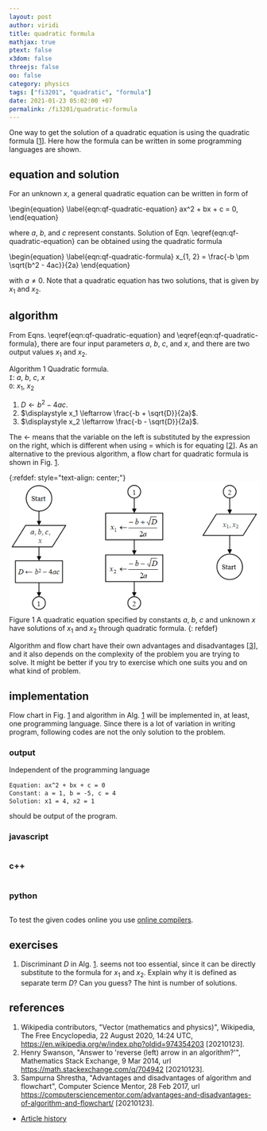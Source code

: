 ```yaml
---
layout: post
author: viridi
title: quadratic formula
mathjax: true
ptext: false
x3dom: false
threejs: false
oo: false
category: physics
tags: ["fi3201", "quadratic", "formula"]
date: 2021-01-23 05:02:00 +07
permalink: /fi3201/quadratic-formula
---
```

One way to get the solution of a quadratic equation is using the quadratic formula [[1](#ref1)]. Here how the formula can be written in some programming languages are shown.


## equation and solution
For an unknown $x$, a general quadratic equation can be written in form of

\begin{equation}
\label{eqn:qf-quadratic-equation}
ax^2 + bx + c = 0,
\end{equation}

where $a$, $b$, and $c$ represent constants. Solution of Eqn. \eqref{eqn:qf-quadratic-equation} can be obtained using the quadratic formula

\begin{equation}
\label{eqn:qf-quadratic-formula}
x_{1, 2} = \frac{-b \pm \sqrt{b^2 - 4ac}}{2a}
\end{equation}

with $a \ne 0$. Note that a quadratic equation has two solutions, that is given by $x_1$ and $x_2$.


## algorithm
From Eqns. \eqref{eqn:qf-quadratic-equation} and \eqref{eqn:qf-quadratic-formula}, there are four input parameters $a$, $b$, $c$, and $x$, and there are two output values $x_1$ and $x_2$.

Algorithm <a name="alg:qf-quadratic-formula-algorithm">1</a> Quadratic formula. \
`I`: $a$, $b$, $c$, $x$ \
`O`: $x_1$, $x_2$
1. $D \leftarrow b^2 - 4ac$.
2. $\displaystyle x_1 \leftarrow \frac{-b + \sqrt{D}}{2a}$.
3. $\displaystyle x_2 \leftarrow \frac{-b - \sqrt{D}}{2a}$.

The $\leftarrow$ means that the variable on the left is substituted by the expression on the right, which is different when using $=$ which is for equating  [[2](#ref2)]. As an alternative to the previous algorithm, a flow chart for quadratic formula is shown in Fig. <a href="#fig:qf-quadratic-formula-flow-chart">1</a>.

{:refdef: style="text-align: center;"}
![..](/assets/img/math/quadratic-formula-flow-chart.png)
<br />
Figure <a name="fig:qf-quadratic-formula-flow-chart">1</a> A quadratic equation specified by constants $a$, $b$, $c$ and unknown $x$ have solutions of $x_1$ and $x_2$ through quadratic formula.
{: refdef}

Algorithm and flow chart have their own advantages and disadvantages [[3](#ref3)], and it also depends on the complexity of the problem you are trying to solve. It might be better if you try to exercise which one suits you and on what kind of problem.


## implementation
Flow chart in Fig. <a href="#fig:qf-quadratic-formula-flow-chart">1</a> and algorithm in Alg. <a href="#alg:qf-quadratic-formula-algorithm">1</a> will be implemented in, at least, one programming language. Since there is a lot of variation in writing program, following codes are not the only solution to the problem.

### output
Independent of the programming language
```batch
Equation: ax^2 + bx + c = 0
Constant: a = 1, b = -5, c = 4
Solution: x1 = 4, x2 = 1
```
should be output of the program.

### javascript
```javascript
```

### c++
```c++
```

### python
```python
```

To test the given codes online you use [online compilers](online-compiler).


## exercises
1. Discriminant $D$ in Alg. <a href="#alg:qf-quadratic-formula-algorithm">1</a>. seems not too essential, since it can be directly substitute to the formula for $x_1$ and $x_2$. Explain why it is defined as separate term $D$? Can you guess? The hint is number of solutions.


## references
1. <a name="ref1"></a>Wikipedia contributors, "Vector (mathematics and physics)", Wikipedia, The Free Encyclopedia, 22 August 2020, 14:24 UTC, <https://en.wikipedia.org/w/index.php?oldid=974354203> [20210123].
2. <a name="ref2"></a>Henry Swanson, "Answer to 'reverse (left) arrow in an algorithm?'", Mathematics Stack Exchange, 9 Mar 2014, url <https://math.stackexchange.com/q/704942> [20210123].
3. <a name="ref3"></a>Sampurna Shrestha, "Advantages and disadvantages of algorithm and flowchart", Computer Science Mentor, 28 Feb 2017, url <https://computersciencementor.com/advantages-and-disadvantages-of-algorithm-and-flowchart/> [20210123].

+ [Article history](https://github.com/butiran/butiran.github.io/commits/master/_posts/fi3201/2021-01-23-quadratic-formula.md)

